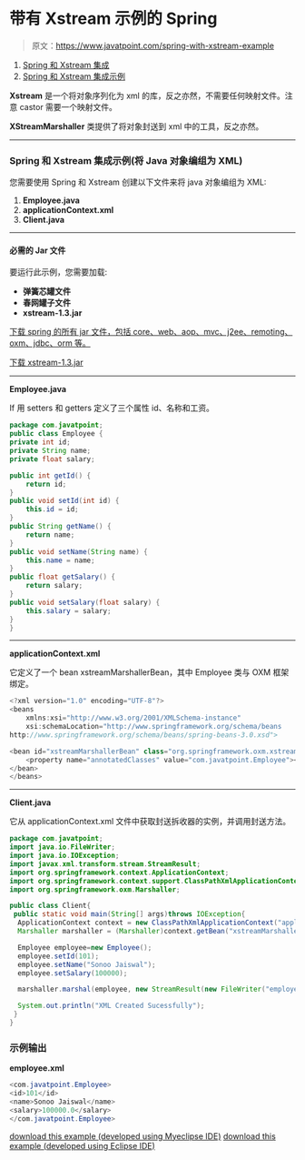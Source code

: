 # 带有 Xstream 示例的 Spring

> 原文：<https://www.javatpoint.com/spring-with-xstream-example>

1.  [Spring 和 Xstream 集成](#)
2.  [Spring 和 Xstream 集成示例](#ex)

**Xstream** 是一个将对象序列化为 xml 的库，反之亦然，不需要任何映射文件。注意 castor 需要一个映射文件。

**XStreamMarshaller** 类提供了将对象封送到 xml 中的工具，反之亦然。

* * *

### Spring 和 Xstream 集成示例(将 Java 对象编组为 XML)

您需要使用 Spring 和 Xstream 创建以下文件来将 java 对象编组为 XML:

1.  **Employee.java**
2.  **applicationContext.xml**
3.  **Client.java**

* * *

#### 必需的 Jar 文件

要运行此示例，您需要加载:

*   **弹簧芯罐文件**
*   **春网罐子文件**
*   **xstream-1.3.jar**

[下载 spring 的所有 jar 文件，包括 core、web、aop、mvc、j2ee、remoting、oxm、jdbc、orm 等。](https://static.javatpoint.com/src/sp/springjars.zip)

[下载 xstream-1.3.jar](https://static.javatpoint.com/src/sp/jar/xstream-1.3.jar.zip)

* * *

**Employee.java**

If 用 setters 和 getters 定义了三个属性 id、名称和工资。

```java
package com.javatpoint;
public class Employee {
private int id;
private String name;
private float salary;

public int getId() {
	return id;
}
public void setId(int id) {
	this.id = id;
}
public String getName() {
	return name;
}
public void setName(String name) {
	this.name = name;
}
public float getSalary() {
	return salary;
}
public void setSalary(float salary) {
	this.salary = salary;
}
}

```

* * *

**applicationContext.xml**

它定义了一个 bean xstreamMarshallerBean，其中 Employee 类与 OXM 框架绑定。

```java
<?xml version="1.0" encoding="UTF-8"?>
<beans 
	xmlns:xsi="http://www.w3.org/2001/XMLSchema-instance"
	xsi:schemaLocation="http://www.springframework.org/schema/beans 
http://www.springframework.org/schema/beans/spring-beans-3.0.xsd">

<bean id="xstreamMarshallerBean" class="org.springframework.oxm.xstream.XStreamMarshaller">
	<property name="annotatedClasses" value="com.javatpoint.Employee"></property>
</bean>
</beans>

```

* * *

**Client.java**

它从 applicationContext.xml 文件中获取封送拆收器的实例，并调用封送方法。

```java
package com.javatpoint;
import java.io.FileWriter;
import java.io.IOException;
import javax.xml.transform.stream.StreamResult;
import org.springframework.context.ApplicationContext;
import org.springframework.context.support.ClassPathXmlApplicationContext;
import org.springframework.oxm.Marshaller;

public class Client{
 public static void main(String[] args)throws IOException{
  ApplicationContext context = new ClassPathXmlApplicationContext("applicationContext.xml");
  Marshaller marshaller = (Marshaller)context.getBean("xstreamMarshallerBean");

  Employee employee=new Employee();
  employee.setId(101);
  employee.setName("Sonoo Jaiswal");
  employee.setSalary(100000);

  marshaller.marshal(employee, new StreamResult(new FileWriter("employee.xml")));

  System.out.println("XML Created Sucessfully");
 }
}

```

### 示例输出

**employee.xml**

```java
<com.javatpoint.Employee>
<id>101</id>
<name>Sonoo Jaiswal</name>
<salary>100000.0</salary>
</com.javatpoint.Employee>

```

[download this example (developed using Myeclipse IDE)](https://static.javatpoint.com/src/sp/xstream.zip)
[download this example (developed using Eclipse IDE)](https://static.javatpoint.com/src/sp/eclipse/xstream.zip)